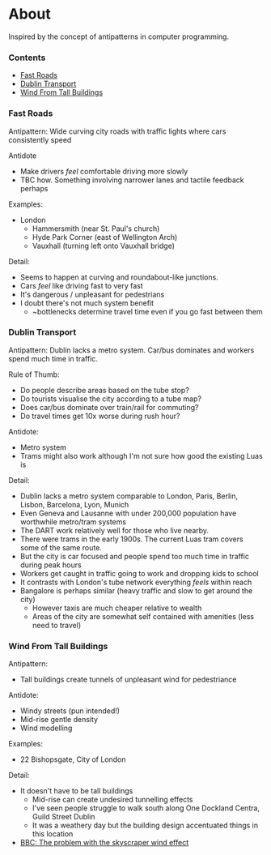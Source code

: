 # About
Inspired by the concept of antipatterns in computer programming.

### Contents
* [Fast Roads](#fast-roads)
* [Dublin Transport](#dublin-transport)
* [Wind From Tall Buildings](#wind-from-tall-buildings)

### Fast Roads
Antipattern: Wide curving city roads with traffic lights where cars consistently speed

Antidote
* Make drivers *feel* comfortable driving more slowly
* TBC how. Something involving narrower lanes and tactile feedback perhaps

Examples:
* London
    * Hammersmith (near St. Paul's church)
    * Hyde Park Corner (east of Wellington Arch)
    * Vauxhall (turning left onto Vauxhall bridge)

Detail:
* Seems to happen at curving and roundabout-like junctions.
* Cars *feel* like driving fast to very fast
* It's dangerous / unpleasant for pedestrians
* I doubt there's not much system benefit
    * ~bottlenecks determine travel time even if you go fast between them

### Dublin Transport 
Antipattern: Dublin lacks a metro system. Car/bus dominates and workers spend much time in traffic.

Rule of Thumb:
* Do people describe areas based on the tube stop?
* Do tourists visualise the city according to a tube map?
* Does car/bus dominate over train/rail for commuting?
* Do travel times get 10x worse during rush hour?

Antidote:
* Metro system
* Trams might also work although I'm not sure how good the existing Luas is

Detail:
* Dublin lacks a metro system comparable to London, Paris, Berlin, Lisbon, Barcelona, Lyon, Munich
* Even Geneva and Lausanne with under 200,000 population have worthwhile metro/tram systems
* The DART work relatively well for those who live nearby.
* There were trams in the early 1900s. The current Luas tram covers some of the same route.
* But the city is car focused and people spend too much time in traffic during peak hours
* Workers get caught in traffic going to work and dropping kids to school
* It contrasts with London's tube network everything *feels* within reach
* Bangalore is perhaps similar (heavy traffic and slow to get around the city)
    * However taxis are much cheaper relative to wealth
    * Areas of the city are somewhat self contained with amenities (less need to travel)

### Wind From Tall Buildings
Antipattern:
* Tall buildings create tunnels of unpleasant wind for pedestriance

Antidote:
* Windy streets (pun intended!)
* Mid-rise gentle density
* Wind modelling

Examples:
* 22 Bishopsgate, City of London

Detail:
* It doesn't have to be tall buildings
    * Mid-rise can create undesired tunnelling effects
    * I've seen people struggle to walk south along One Dockland Centra, Guild Street Dublin
    * It was a weathery day but the building design accentuated things in this location
* [BBC: The problem with the skyscraper wind effect](https://www.bbc.co.uk/news/magazine-33426889)

